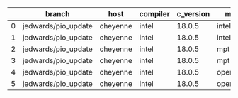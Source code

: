 |    | branch              | host     | compiler   | c_version   | mpi      | m_version   | o_g   | os    | build   |   u_pass |   u_fail |   s_pass |   s_fail |   e_pass |   e_fail |   nuopc_pass |   nuopc_fail | hash                                                                                                                                       | modified            |
|----|---------------------|----------|------------|-------------|----------|-------------|-------|-------|---------|----------|----------|----------|----------|----------|----------|--------------|--------------|--------------------------------------------------------------------------------------------------------------------------------------------|---------------------|
|  0 | jedwards/pio_update | cheyenne | intel      | 18.0.5      | intelmpi | 2018.4.274  | O     | Linux | Fail    |     9033 |        0 |       49 |        0 |       80 |        0 |           50 |            0 | [artifacts](https://github.com/esmf-org/esmf-test-artifacts/tree/cheyenne/jedwards_pio_update/cheyenne/intel/18.0.5/O/intelmpi/2018.4.274) | 02/07/2022_20:12:28 |
|  1 | jedwards/pio_update | cheyenne | intel      | 18.0.5      | intelmpi | 2018.4.274  | g     | Linux | Fail    |    13657 |        0 |       49 |        0 |       80 |        0 |           50 |            0 | [artifacts](https://github.com/esmf-org/esmf-test-artifacts/tree/cheyenne/jedwards_pio_update/cheyenne/intel/18.0.5/g/intelmpi/2018.4.274) | 02/07/2022_20:12:28 |
|  2 | jedwards/pio_update | cheyenne | intel      | 18.0.5      | mpt      | 2.19        | O     | Linux | Fail    |     9033 |        0 |       49 |        0 |       80 |        0 |            0 |           50 | [artifacts](https://github.com/esmf-org/esmf-test-artifacts/tree/cheyenne/jedwards_pio_update/cheyenne/intel/18.0.5/O/mpt/2.19)            | 02/07/2022_20:12:28 |
|  3 | jedwards/pio_update | cheyenne | intel      | 18.0.5      | mpt      | 2.19        | g     | Linux | Fail    |    13657 |        0 |       49 |        0 |       80 |        0 |            0 |           50 | [artifacts](https://github.com/esmf-org/esmf-test-artifacts/tree/cheyenne/jedwards_pio_update/cheyenne/intel/18.0.5/g/mpt/2.19)            | 02/07/2022_20:12:28 |
|  4 | jedwards/pio_update | cheyenne | intel      | 18.0.5      | openmpi  | 3.1.4       | O     | Linux | Fail    |     9033 |        0 |       49 |        0 |       80 |        0 |           50 |            0 | [artifacts](https://github.com/esmf-org/esmf-test-artifacts/tree/cheyenne/jedwards_pio_update/cheyenne/intel/18.0.5/O/openmpi/3.1.4)       | 02/07/2022_20:12:28 |
|  5 | jedwards/pio_update | cheyenne | intel      | 18.0.5      | openmpi  | 3.1.4       | g     | Linux | Fail    |    13657 |        0 |       49 |        0 |       80 |        0 |           50 |            0 | [artifacts](https://github.com/esmf-org/esmf-test-artifacts/tree/cheyenne/jedwards_pio_update/cheyenne/intel/18.0.5/g/openmpi/3.1.4)       | 02/07/2022_20:12:28 |